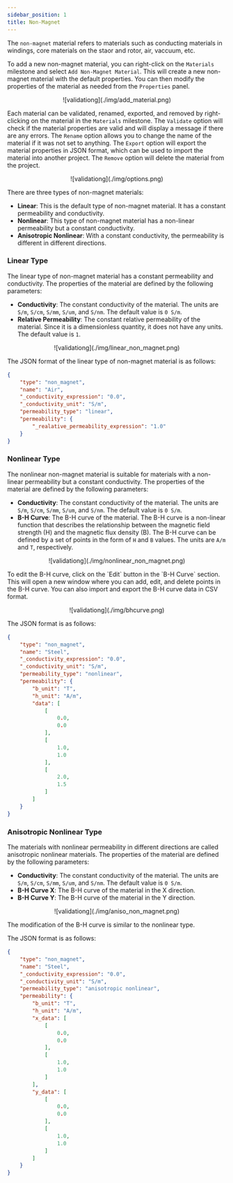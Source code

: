 ```yaml
---
sidebar_position: 1
title: Non-Magnet
---
```


The `non-magnet` material refers to materials such as conducting materials in windings, core materials on the staor and rotor, air, vaccuum, etc.

To add a new non-magnet material, you can right-click on the `Materials` milestone and select `Add Non-Magnet Material`. This will create a new non-magnet material with the default properties. You can then modify the properties of the material as needed from the `Properties` panel.
<p align="center">![validationg](./img/add_material.png)</p>

Each material can be validated, renamed, exported, and removed by right-clicking on the material in the `Materials` milestone. The `Validate` option will check if the material properties are valid and will display a message if there are any errors. The `Rename` option allows you to change the name of the material if it was not set to anything. The `Export` option will export the material properties in JSON format, which can be used to import the material into another project. The `Remove` option will delete the material from the project.
<p align="center">![validationg](./img/options.png)</p>

There are three types of non-magnet materials:
- **Linear**: This is the default type of non-magnet material. It has a constant permeability and conductivity.
- **Nonlinear**: This type of non-magnet material has a non-linear permeability but a constant conductivity.
- **Anisotropic Nonlinear**: With a constant conductivity, the permeability is different in different directions. 

### Linear Type
The linear type of non-magnet material has a constant permeability and conductivity. The properties of the material are defined by the following parameters:
- **Conductivity**: The constant conductivity of the material. The units are `S/m`, `S/cm`, `S/mm`, `S/um`, and `S/nm`. The default value is `0 S/m`.
- **Relative Permeability**: The constant relative permeability of the material. Since it is a dimensionless quantity, it does not have any units. The default value is `1`.

<p align="center">![validationg](./img/linear_non_magnet.png)</p>

The JSON format of the linear type of non-magnet material is as follows:
```json
{
    "type": "non_magnet",
    "name": "Air",
    "_conductivity_expression": "0.0",
    "_conductivity_unit": "S/m",
    "permeability_type": "linear",
    "permeability": {
        "_realative_permeability_expression": "1.0"
    }
}
```

### Nonlinear Type
The nonlinear non-magnet material is suitable for materials with a non-linear permeability but a constant conductivity. The properties of the material are defined by the following parameters:
- **Conductivity**: The constant conductivity of the material. The units are `S/m`, `S/cm`, `S/mm`, `S/um`, and `S/nm`. The default value is `0 S/m`.
- **B-H Curve**: The B-H curve of the material. The B-H curve is a non-linear function that describes the relationship between the magnetic field strength (H) and the magnetic flux density (B). The B-H curve can be defined by a set of points in the form of `H` and `B` values. The units are `A/m` and `T`, respectively.
<p align="center">![validationg](./img/nonlinear_non_magnet.png)</p>
To edit the B-H curve, click on the `Edit` button in the `B-H Curve` section. This will open a new window where you can add, edit, and delete points in the B-H curve. You can also import and export the B-H curve data in CSV format.
<p align="center">![validationg](./img/bhcurve.png)</p>

The JSON format is as follows:
```json
{
    "type": "non_magnet",
    "name": "Steel",
    "_conductivity_expression": "0.0",
    "_conductivity_unit": "S/m",
    "permeability_type": "nonlinear",
    "permeability": {
        "b_unit": "T",
        "h_unit": "A/m",
        "data": [
            [
                0.0,
                0.0
            ],
            [
                1.0,
                1.0
            ],
            [
                2.0,
                1.5
            ]
        ]
    }
}
```

### Anisotropic Nonlinear Type
The materials with nonlinear permeability in different directions are called anisotropic nonlinear materials. The properties of the material are defined by the following parameters:
- **Conductivity**: The constant conductivity of the material. The units are `S/m`, `S/cm`, `S/mm`, `S/um`, and `S/nm`. The default value is `0 S/m`.
- **B-H Curve X**: The B-H curve of the material in the X direction. 
- **B-H Curve Y**: The B-H curve of the material in the Y direction.
<p align="center">![validationg](./img/aniso_non_magnet.png)</p>
The modification of the B-H curve is similar to the nonlinear type. 

The JSON format is as follows:
```json
{
    "type": "non_magnet",
    "name": "Steel",
    "_conductivity_expression": "0.0",
    "_conductivity_unit": "S/m",
    "permeability_type": "anisotropic nonlinear",
    "permeability": {
        "b_unit": "T",
        "h_unit": "A/m",
        "x_data": [
            [
                0.0,
                0.0
            ],
            [
                1.0,
                1.0
            ]
        ],
        "y_data": [
            [
                0.0,
                0.0
            ],
            [
                1.0,
                1.0
            ]
        ]
    }
}
```
